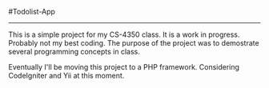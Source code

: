 #Todolist-App
* * *

This is a simple project for my CS-4350 class.
It is a work in progress. Probably not my best coding.
The purpose of the project was to demostrate several programming concepts in class.

Eventually I'll be moving this project to a PHP framework. Considering CodeIgniter and Yii at this moment.
